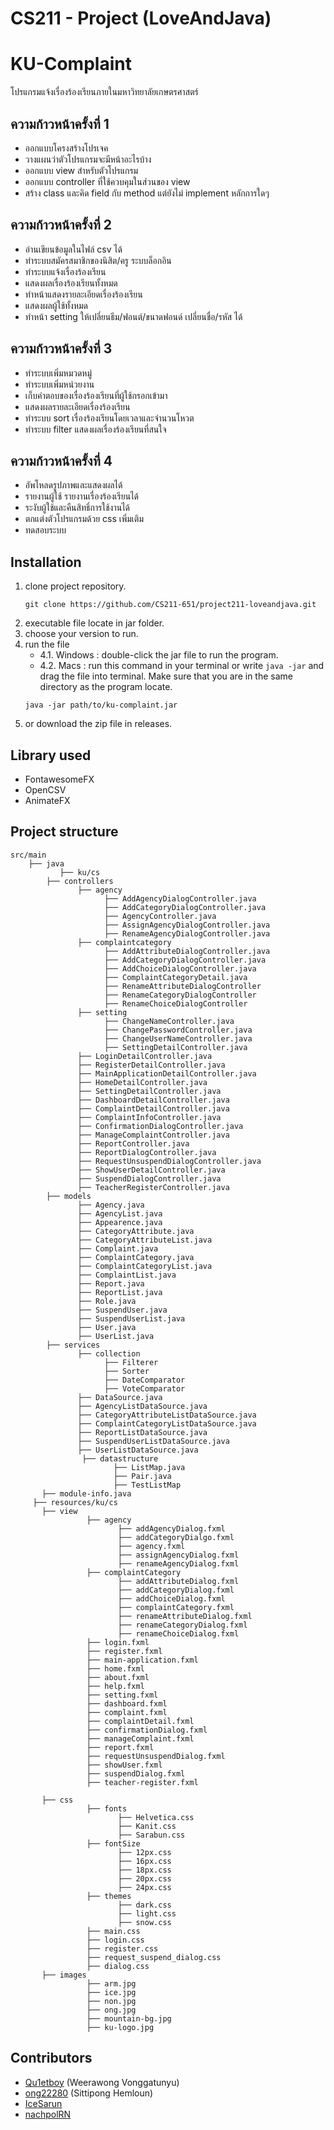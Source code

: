 # CS211 - Project (LoveAndJava)
# KU-Complaint
โปรแกรมแจ้งเรื่องร้องเรียนภายในมหาวิทยาลัยเกษตรศาสตร์
## ความก้าวหน้าครั้งที่ 1

- ออกแบบโครงสร้างโปรเจค
- วางแผนว่าตัวโปรแกรมจะมีหน้าอะไรบ้าง
- ออกแบบ view สําหรับตัวโปรแกรม
- ออกแบบ controller ที่ใช้ควบคุมในส่วนของ view
- สร้าง class และคิด field กับ method แต่ยังไม่ implement หลักการใดๆ

## ความก้าวหน้าครั้งที่ 2
- อ่านเขียนข้อมูลในไฟล์ csv ได้
- ทําระบบสมัครสมาชิกของนิสิต/ครู ระบบล็อกอิน
- ทําระบบแจ้งเรื่องร้องเรียน
- แสดงผลเรื่องร้องเรียนทั้งหมด
- ทําหน้าแสดงรายละเอียดเรื่องร้องเรียน
- แสดงผลผู้ใช้ทั้งหมด
- ทําหน้า setting ให้เปลี่ยนธีม/ฟอนต์/ขนาดฟอนด์ เปลี่ยนชื่อ/รหัส ได้

## ความก้าวหน้าครั้งที่ 3
- ทําระบบเพิ่มหมวดหมู่
- ทําระบบเพิ่มหน่วยงาน
- เก็บคําตอบของเรื่องร้องเรียนที่ผู้ใช้กรอกเข้ามา
- แสดงผลรายละเอียดเรื่องร้องเรียน
- ทําระบบ sort เรื่องร้องเรียนโดยเวลาและจํานวนโหวต
- ทําระบบ filter แสดงผลเรื่องร้องเรียนที่สนใจ

## ความก้าวหน้าครั้งที่ 4
- อัพโหลดรูปภาพและแสดงผลได้
- รายงานผู้ใช้ รายงานเรื่องร้องเรียนได้
- ระงับผู้ใช้และคืนสิทธิ์การใช้งานได้
- ตกแต่งตัวโปรแกรมด้วย css เพิ่มเติม
- ทดสอบระบบ

## Installation

1. clone project repository.
   ```
   git clone https://github.com/CS211-651/project211-loveandjava.git
   ```
2. executable file locate in jar folder.
3. choose your version to run.
4. run the file
   - 4.1. Windows : double-click the jar file to run the program.
   - 4.2. Macs    : run this command in your terminal or write `java -jar` and drag the file into terminal. Make sure that you are in the same directory as the program locate.
   ```
   java -jar path/to/ku-complaint.jar
   ```
5. or download the zip file in releases.

## Library used
- FontawesomeFX
- OpenCSV
- AnimateFX

## Project structure

```
src/main
    ├── java
           ├── ku/cs
		├── controllers
		       ├── agency
		             ├── AddAgencyDialogController.java
		             ├── AddCategoryDialogController.java
		             ├── AgencyController.java
		             ├── AssignAgencyDialogController.java
		             ├── RenameAgencyDialogController.java
		       ├── complaintcategory
		             ├── AddAttributeDialogController.java
		             ├── AddCategoryDialogController.java
		             ├── AddChoiceDialogController.java
		             ├── ComplaintCategoryDetail.java
		             ├── RenameAttributeDialogController
		             ├── RenameCategoryDialogController
		             ├── RenameChoiceDialogController
		       ├── setting
		             ├── ChangeNameController.java
		             ├── ChangePasswordController.java
		             ├── ChangeUserNameController.java
		             ├── SettingDetailController.java
		       ├── LoginDetailController.java
		       ├── RegisterDetailController.java
		       ├── MainApplicationDetailController.java
		       ├── HomeDetailController.java
		       ├── SettingDetailController.java
		       ├── DashboardDetailController.java
		       ├── ComplaintDetailController.java
		       ├── ComplaintInfoController.java
		       ├── ConfirmationDialogController.java
		       ├── ManageComplaintController.java
		       ├── ReportController.java
		       ├── ReportDialogController.java
		       ├── RequestUnsuspendDialogController.java
		       ├── ShowUserDetailController.java
		       ├── SuspendDialogController.java
		       ├── TeacherRegisterController.java
		├── models
		       ├── Agency.java
		       ├── AgencyList.java
		       ├── Appearence.java
		       ├── CategoryAttribute.java
		       ├── CategoryAttributeList.java
		       ├── Complaint.java
		       ├── ComplaintCategory.java
		       ├── ComplaintCategoryList.java
		       ├── ComplaintList.java
		       ├── Report.java
		       ├── ReportList.java
		       ├── Role.java
		       ├── SuspendUser.java
		       ├── SuspendUserList.java
		       ├── User.java
		       ├── UserList.java
		├── services
		       ├── collection
		             ├── Filterer
		             ├── Sorter
		             ├── DateComparator
		             ├── VoteComparator
		       ├── DataSource.java
		       ├── AgencyListDataSource.java
		       ├── CategoryAttributeListDataSource.java
		       ├── ComplaintCategoryListDataSource.java
		       ├── ReportListDataSource.java
		       ├── SuspendUserListDataSource.java
		       ├── UserListDataSource.java
                ├── datastructure
                       ├── ListMap.java
                       ├── Pair.java
                       ├── TestListMap
	   ├── module-info.java
     ├── resources/ku/cs
	   ├── view
                 ├── agency
                        ├── addAgencyDialog.fxml
                        ├── addCategoryDialgo.fxml
                        ├── agency.fxml
                        ├── assignAgencyDialog.fxml
                        ├── renameAgencyDialog.fxml
                 ├── complaintCategory
                        ├── addAttributeDialog.fxml
                        ├── addCategoryDialog.fxml
                        ├── addChoiceDialog.fxml
                        ├── complaintCategory.fxml
                        ├── renameAttributeDialog.fxml
                        ├── renameCategoryDialog.fxml
                        ├── renameChoiceDialog.fxml
                 ├── login.fxml
                 ├── register.fxml
                 ├── main-application.fxml
                 ├── home.fxml
                 ├── about.fxml
                 ├── help.fxml
                 ├── setting.fxml
                 ├── dashboard.fxml
                 ├── complaint.fxml
                 ├── complaintDetail.fxml
                 ├── confirmationDialog.fxml
                 ├── manageComplaint.fxml
                 ├── report.fxml
                 ├── requestUnsuspendDialog.fxml
                 ├── showUser.fxml
                 ├── suspendDialog.fxml
                 ├── teacher-register.fxml
                                      
	   ├── css
                 ├── fonts
                        ├── Helvetica.css
                        ├── Kanit.css
                        ├── Sarabun.css            
                 ├── fontSize
                        ├── 12px.css
                        ├── 16px.css
                        ├── 18px.css
                        ├── 20px.css
                        ├── 24px.css
                 ├── themes
                        ├── dark.css
                        ├── light.css
                        ├── snow.css
                 ├── main.css
                 ├── login.css
                 ├── register.css
                 ├── request_suspend_dialog.css
                 ├── dialog.css
	   ├── images
                 ├── arm.jpg
                 ├── ice.jpg
                 ├── non.jpg
                 ├── ong.jpg
                 ├── mountain-bg.jpg
                 ├── ku-logo.jpg
```

## Contributors
- [Qu1etboy](https://github.com/Qu1etboy) (Weerawong Vonggatunyu)
- [ong22280](https://github.com/ong22280) (Sittipong Hemloun)
- [IceSarun](https://github.com/IceSarun)
- [nachpolRN](https://github.com/nachpolRN)

[//]: # (**วิธีทดสอบการ RUN**)

[//]: # (1. Main)

[//]: # (   - `run Main Class`)

[//]: # (2. javafx plugin)

[//]: # (   - `MVN Clean`)

[//]: # (   - `javafx -> javafx:run`)

[//]: # ()
[//]: # (**วิธีสร้าง Jar**<br>)

[//]: # (MVN Clean<br>)

[//]: # (MVN install<br><br>)

[//]: # (file จะอยู่ใน target เป็น shade.jar )




